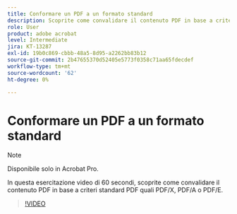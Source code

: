 ```yaml
---
title: Conformare un PDF a un formato standard
description: Scoprite come convalidare il contenuto PDF in base a criteri standard PDF quali PDF/X, PDF/A o PDF/E
role: User
product: adobe acrobat
level: Intermediate
jira: KT-13287
exl-id: 19b0c869-cbbb-48a5-8d95-a2262bb83b12
source-git-commit: 2b47655370d52405e5773f0358c71aa65fdecdef
workflow-type: tm+mt
source-wordcount: '62'
ht-degree: 0%

---
```


# Conformare un PDF a un formato standard

>[!NOTE]
>
>Disponibile solo in Acrobat Pro.

In questa esercitazione video di 60 secondi, scoprite come convalidare il contenuto PDF in base a criteri standard PDF quali PDF/X, PDF/A o PDF/E.

>[!VIDEO](https://video.tv.adobe.com/v/3409906?quality=12&learn=on&hidetitle=true)
